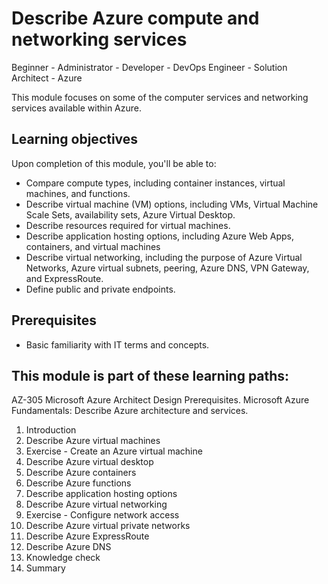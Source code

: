 # Describe Azure compute and networking services

Beginner - Administrator - Developer - DevOps Engineer - Solution Architect - Azure

This module focuses on some of the computer services and networking services available within Azure.

## Learning objectives

Upon completion of this module, you'll be able to:

- Compare compute types, including container instances, virtual machines, and functions.
- Describe virtual machine (VM) options, including VMs, Virtual Machine Scale Sets, availability sets, Azure Virtual Desktop.
- Describe resources required for virtual machines.
- Describe application hosting options, including Azure Web Apps, containers, and virtual machines
- Describe virtual networking, including the purpose of Azure Virtual Networks, Azure virtual subnets, peering, Azure DNS, VPN Gateway, and ExpressRoute.
- Define public and private endpoints.

## Prerequisites

- Basic familiarity with IT terms and concepts.

## This module is part of these learning paths:

AZ-305 Microsoft Azure Architect Design Prerequisites.
Microsoft Azure Fundamentals: Describe Azure architecture and services.

1. Introduction
2. Describe Azure virtual machines
3. Exercise - Create an Azure virtual machine
4. Describe Azure virtual desktop
5. Describe Azure containers
6. Describe Azure functions
7. Describe application hosting options
8. Describe Azure virtual networking
9. Exercise - Configure network access
10. Describe Azure virtual private networks
11. Describe Azure ExpressRoute
12. Describe Azure DNS
13. Knowledge check
14. Summary
